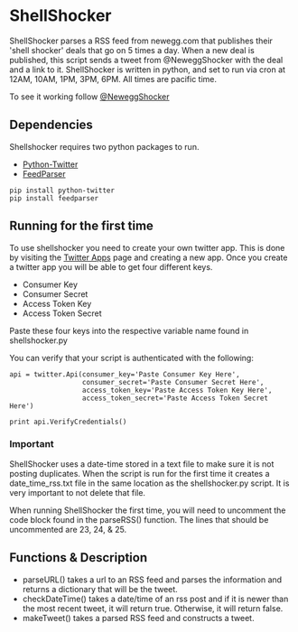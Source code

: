 # ShellShocker
ShellShocker parses a RSS feed from newegg.com that publishes their 'shell shocker' deals that go on 5 times a day. When a new deal is published, this script sends a tweet from @NeweggShocker with the deal and a link to it. ShellShocker is written in python, and set to run via cron at 12AM, 10AM, 1PM, 3PM, 6PM. All times are pacific time. 

To see it working follow [@NeweggShocker](https://twitter.com/neweggShocker)

## Dependencies
Shellshocker requires two python packages to run.
- [Python-Twitter](https://code.google.com/p/python-twitter/)
- [FeedParser](https://pythonhosted.org/feedparser/)

```
pip install python-twitter
pip install feedparser
```

## Running for the first time
To use shellshocker you need to create your own twitter app. This is done by visiting the [Twitter Apps](https://apps.twitter.com/) page and creating a new app. Once you create a twitter app you will be able to get four different keys.
- Consumer Key
- Consumer Secret
- Access Token Key
- Access Token Secret

Paste these four keys into the respective variable name found in shellshocker.py

You can verify that your script is authenticated with the following:
```
api = twitter.Api(consumer_key='Paste Consumer Key Here',
                  consumer_secret='Paste Consumer Secret Here',
                  access_token_key='Paste Access Token Key Here',
                  access_token_secret='Paste Access Token Secret Here')

print api.VerifyCredentials()
```

### Important
ShellShocker uses a date-time stored in a text file to make sure it is not posting duplicates. When the script is run for the first time it creates a date_time_rss.txt file in the same location as the shellshocker.py script. It is very important to not delete that file.

When running ShellShocker the first time, you will need to uncomment the code block found in the parseRSS() function. The lines that should be uncommented are 23, 24, & 25.

## Functions & Description
- parseURL() takes a url to an RSS feed and parses the information and returns a dictionary that will be the tweet.
- checkDateTime() takes a date/time of an rss post and if it is newer than the most recent tweet, it will return true. Otherwise, it will return false.
- makeTweet() takes a parsed RSS feed and constructs a tweet.


